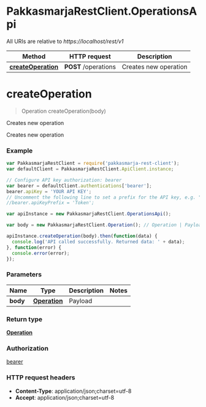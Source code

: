 # PakkasmarjaRestClient.OperationsApi

All URIs are relative to *https://localhost/rest/v1*

Method | HTTP request | Description
------------- | ------------- | -------------
[**createOperation**](OperationsApi.md#createOperation) | **POST** /operations | Creates new operation


<a name="createOperation"></a>
# **createOperation**
> Operation createOperation(body)

Creates new operation

Creates new operation

### Example
```javascript
var PakkasmarjaRestClient = require('pakkasmarja-rest-client');
var defaultClient = PakkasmarjaRestClient.ApiClient.instance;

// Configure API key authorization: bearer
var bearer = defaultClient.authentications['bearer'];
bearer.apiKey = 'YOUR API KEY';
// Uncomment the following line to set a prefix for the API key, e.g. "Token" (defaults to null)
//bearer.apiKeyPrefix = 'Token';

var apiInstance = new PakkasmarjaRestClient.OperationsApi();

var body = new PakkasmarjaRestClient.Operation(); // Operation | Payload

apiInstance.createOperation(body).then(function(data) {
  console.log('API called successfully. Returned data: ' + data);
}, function(error) {
  console.error(error);
});

```

### Parameters

Name | Type | Description  | Notes
------------- | ------------- | ------------- | -------------
 **body** | [**Operation**](Operation.md)| Payload | 

### Return type

[**Operation**](Operation.md)

### Authorization

[bearer](../README.md#bearer)

### HTTP request headers

 - **Content-Type**: application/json;charset=utf-8
 - **Accept**: application/json;charset=utf-8

